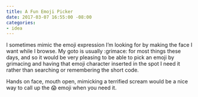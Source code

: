 ```yaml
---
title: A Fun Emoji Picker
date: 2017-03-07 16:55:00 -08:00
categories:
- idea
---
```


I sometimes mimic the emoji expression I’m looking for by making the face I want while I browse. My goto is usually :grimace: for most things these days, and so it would be very pleasing to be able to pick an emoji by grimacing and having that emoji character inserted in the spot I need it rather than searching or remembering the short code. 

Hands on face, mouth open, mimicking a terrified scream would be a nice way to call up the :scream: emoji when you need it.

